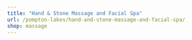 ```yaml
---
title: "Hand & Stone Massage and Facial Spa"
url: /pompton-lakes/hand-and-stone-massage-and-facial-spa/
shop: massage
---
```

